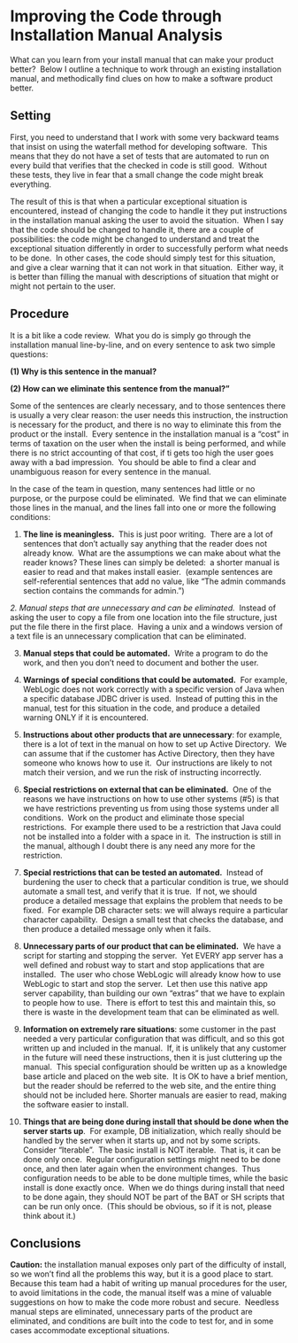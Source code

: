 #  Improving the Code through Installation Manual Analysis

What can you learn from your install manual that can make your product better?  Below I outline a technique to work through an existing installation manual, and methodically find clues on how to make a software product better.

## Setting

First, you need to understand that I work with some very backward teams that insist on using the waterfall method for developing software.  This means that they do not have a set of tests that are automated to run on every build that verifies that the checked in code is still good.  Without these tests, they live in fear that a small change the code might break everything.  

The result of this is that when a particular exceptional situation is encountered, instead of changing the code to handle it they put instructions in the installation manual asking the user to avoid the situation.  When I say that the code should be changed to handle it, there are a couple of possibilities: the code might be changed to understand and treat the exceptional situation differently in order to successfully perform what needs to be done.  In other cases, the code should simply test for this situation, and give a clear warning that it can not work in that situation.  Either way, it is better than filling the manual with descriptions of situation that might or might not pertain to the user.

## Procedure

It is a bit like a code review.  What you do is simply go through the installation manual line-by-line, and on every sentence to ask two simple questions: 

**(1) Why is this sentence in the manual?**   

**(2) How can we eliminate this sentence from the manual?”**  

Some of the sentences are clearly necessary, and to those sentences there is usually a very clear reason: the user needs this instruction, the instruction is necessary for the product, and there is no way to eliminate this from the product or the install.  Every sentence in the installation manual is a “cost” in terms of taxation on the user when the install is being performed, and while there is no strict accounting of that cost, if ti gets too high the user goes away with a bad impression.  You should be able to find a clear and unambiguous reason for every sentence in the manual.  

In the case of the team in question, many sentences had little or no purpose, or the purpose could be eliminated.  We find that we can eliminate those lines in the manual, and the lines fall into one or more the following conditions:  

1. **The line is meaningless.**  This is just poor writing.  There are a lot of sentences that don’t actually say anything that the reader does not already know.  What are the assumptions we can make about what the reader knows? These lines can simply be deleted:  a shorter manual is easier to read and that makes install easier.  (example sentences are self-referential sentences that add no value, like “The admin commands section contains the commands for admin.”)  

*2. *Manual steps that are unnecessary and can be eliminated.**  Instead of asking the user to copy a file from one location into the file structure, just put the file there in the first place.  Having a unix and a windows version of a text file is an unnecessary complication that can be eliminated.  

3. **Manual steps that could be automated.**  Write a program to do the work, and then you don’t need to document and bother the user.  

4. **Warnings of special conditions that could be automated.**  For example, WebLogic does not work correctly with a specific version of Java when a specific database JDBC driver is used.  Instead of putting this in the manual, test for this situation in the code, and produce a detailed warning ONLY if it is encountered.  

5. **Instructions about other products that are unnecessary**: for example, there is a lot of text in the manual on how to set up Active Directory.  We can assume that if the customer has Active Directory, then they have someone who knows how to use it.  Our instructions are likely to not match their version, and we run the risk of instructing incorrectly.  

6. **Special restrictions on external that can be eliminated.**  One of the reasons we have instructions on how to use other systems (#5) is that we have restrictions preventing us from using those systems under all conditions.  Work on the product and eliminate those special restrictions.  For example there used to be a restriction that Java could not be installed into a folder with a space in it.  The instruction is still in the manual, although I doubt there is any need any more for the restriction.  

7. **Special restrictions that can be tested an automated.**  Instead of burdening the user to check that a particular condition is true, we should automate a small test, and verify that it is true.  If not, we should produce a detailed message that explains the problem that needs to be fixed.  For example DB character sets: we will always require a particular character capability.  Design a small test that checks the database, and then produce a detailed message only when it fails. 

8. **Unnecessary parts of our product that can be eliminated.**  We have a script for starting and stopping the server.  Yet EVERY app server has a well defined and robust way to start and stop applications that are installed.  The user who chose WebLogic will already know how to use WebLogic to start and stop the server.  Let then use this native app server capability, than building our own “extras” that we have to explain to people how to use.  There is effort to test this and maintain this, so there is waste in the development team that can be eliminated as well. 

9. **Information on extremely rare situations**: some customer in the past needed a very particular configuration that was difficult, and so this got written up and included in the manual.  If, it is unlikely that any customer in the future will need these instructions, then it is just cluttering up the manual.  This special configuration should be written up as a knowledge base article and placed on the web site.  It is OK to have a brief mention, but the reader should be referred to the web site, and the entire thing should not be included here. Shorter manuals are easier to read, making the software easier to install.  

10. **Things that are being done during install that should be done when the server starts up**.  For example, DB initialization, which really should be handled by the server when it starts up, and not by some scripts.  Consider “Iterable”.  The basic install is NOT iterable.  That is, it can be done only once.  Regular configuration settings might need to be done once, and then later again when the environment changes.  Thus configuration needs to be able to be done multiple times, while the basic install is done exactly once.  When we do things during install that need to be done again, they should NOT be part of the BAT or SH scripts that can be run only once.  (This should be obvious, so if it is not, please think about it.)

## Conclusions

**Caution:** the installation manual exposes only part of the difficulty of install, so we won’t find all the problems this way, but it is a good place to start.  
Because this team had a habit of writing up manual procedures for the user, to avoid limitations in the code, the manual itself was a mine of valuable suggestions on how to make the code more robust and secure.  Needless manual steps are eliminated, unnecessary parts of the product are eliminated, and conditions are built into the code to test for, and in some cases accommodate exceptional situations.